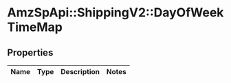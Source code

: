 # AmzSpApi::ShippingV2::DayOfWeekTimeMap

## Properties
Name | Type | Description | Notes
------------ | ------------- | ------------- | -------------

